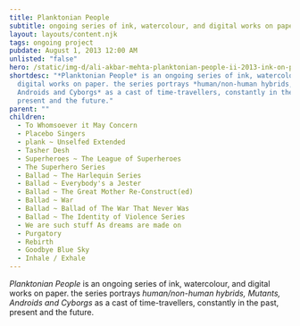 ```yaml
---
title: Planktonian People
subtitle: ongoing series of ink, watercolour, and digital works on paper
layout: layouts/content.njk
tags: ongoing project
pubdate: August 1, 2013 12:00 AM
unlisted: "false"
hero: /static/img-d/ali-akbar-mehta-planktonian-people-ii-2013-ink-on-paper-16.5-h-x-23.25-w-inches.jpg
shortdesc: "*Planktonian People* is an ongoing series of ink, watercolour, and
  digital works on paper. the series portrays *human/non-human hybrids, Mutants,
  Androids and Cyborgs* as a cast of time-travellers, constantly in the past,
  present and the future."
parent: ""
children:
  - To Whomsoever it May Concern
  - Placebo Singers
  - plank ~ Unselfed Extended
  - Tasher Desh
  - Superheroes ~ The League of Superheroes
  - The Superhero Series
  - Ballad ~ The Harlequin Series
  - Ballad ~ Everybody's a Jester
  - Ballad ~ The Great Mother Re-Construct(ed)
  - Ballad ~ War
  - Ballad ~ Ballad of The War That Never Was
  - Ballad ~ The Identity of Violence Series
  - We are such stuff As dreams are made on
  - Purgatory
  - Rebirth
  - Goodbye Blue Sky
  - Inhale / Exhale
---
```

*Planktonian People* is an ongoing series of ink, watercolour, and digital works on paper. the series portrays _human/non-human hybrids, Mutants, Androids and Cyborgs_ as a cast of time-travellers, constantly in the past, present and the future.
